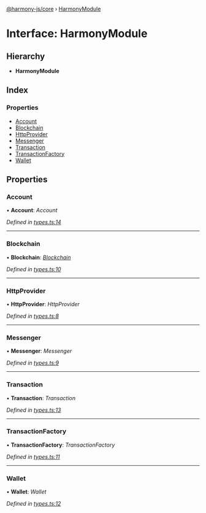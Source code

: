 [@harmony-js/core](../globals.md) › [HarmonyModule](harmonymodule.md)

# Interface: HarmonyModule

## Hierarchy

* **HarmonyModule**

## Index

### Properties

* [Account](harmonymodule.md#account)
* [Blockchain](harmonymodule.md#blockchain)
* [HttpProvider](harmonymodule.md#httpprovider)
* [Messenger](harmonymodule.md#messenger)
* [Transaction](harmonymodule.md#transaction)
* [TransactionFactory](harmonymodule.md#transactionfactory)
* [Wallet](harmonymodule.md#wallet)

## Properties

###  Account

• **Account**: *Account*

*Defined in [types.ts:14](https://github.com/FireStack-Lab/Harmony-sdk-core/blob/33571de/packages/harmony-core/src/types.ts#L14)*

___

###  Blockchain

• **Blockchain**: *[Blockchain](../classes/blockchain.md)*

*Defined in [types.ts:10](https://github.com/FireStack-Lab/Harmony-sdk-core/blob/33571de/packages/harmony-core/src/types.ts#L10)*

___

###  HttpProvider

• **HttpProvider**: *HttpProvider*

*Defined in [types.ts:8](https://github.com/FireStack-Lab/Harmony-sdk-core/blob/33571de/packages/harmony-core/src/types.ts#L8)*

___

###  Messenger

• **Messenger**: *Messenger*

*Defined in [types.ts:9](https://github.com/FireStack-Lab/Harmony-sdk-core/blob/33571de/packages/harmony-core/src/types.ts#L9)*

___

###  Transaction

• **Transaction**: *Transaction*

*Defined in [types.ts:13](https://github.com/FireStack-Lab/Harmony-sdk-core/blob/33571de/packages/harmony-core/src/types.ts#L13)*

___

###  TransactionFactory

• **TransactionFactory**: *TransactionFactory*

*Defined in [types.ts:11](https://github.com/FireStack-Lab/Harmony-sdk-core/blob/33571de/packages/harmony-core/src/types.ts#L11)*

___

###  Wallet

• **Wallet**: *Wallet*

*Defined in [types.ts:12](https://github.com/FireStack-Lab/Harmony-sdk-core/blob/33571de/packages/harmony-core/src/types.ts#L12)*
